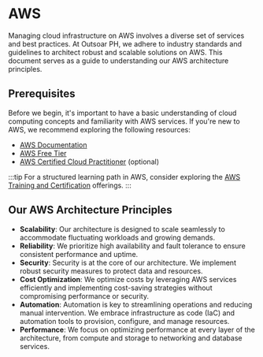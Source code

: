 # AWS 

Managing cloud infrastructure on AWS involves a diverse set of services and best practices. At Outsoar PH, we adhere to industry standards and guidelines to architect robust and scalable solutions on AWS. This document serves as a guide to understanding our AWS architecture principles.

## Prerequisites

Before we begin, it's important to have a basic understanding of cloud computing concepts and familiarity with AWS services. If you're new to AWS, we recommend exploring the following resources:

- [AWS Documentation](https://docs.aws.amazon.com/)
- [AWS Free Tier](https://aws.amazon.com/free/)
- [AWS Certified Cloud Practitioner](https://aws.amazon.com/certification/certified-cloud-practitioner/) (optional)

:::tip
For a structured learning path in AWS, consider exploring the [AWS Training and Certification](https://aws.amazon.com/training/) offerings.
:::

## Our AWS Architecture Principles

- **Scalability**: Our architecture is designed to scale seamlessly to accommodate fluctuating workloads and growing demands.
- **Reliability**: We prioritize high availability and fault tolerance to ensure consistent performance and uptime.
- **Security**: Security is at the core of our architecture. We implement robust security measures to protect data and resources.
- **Cost Optimization**: We optimize costs by leveraging AWS services efficiently and implementing cost-saving strategies without compromising performance or security.
- **Automation**: Automation is key to streamlining operations and reducing manual intervention. We embrace infrastructure as code (IaC) and automation tools to provision, configure, and manage resources.
- **Performance**: We focus on optimizing performance at every layer of the architecture, from compute and storage to networking and database services.